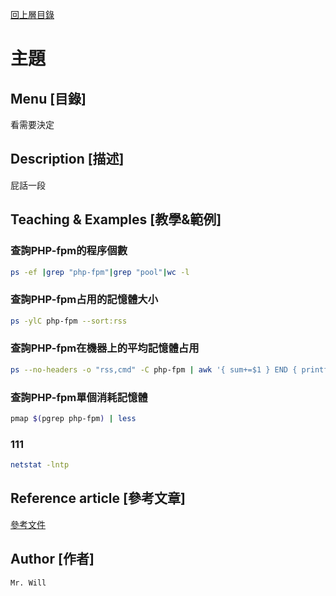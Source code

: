 [回上層目錄](../README.md)

# 主題

## **Menu [目錄]**
看需要決定

## **Description [描述]**
屁話一段

## **Teaching & Examples [教學&範例]**
### 查詢PHP-fpm的程序個數
```bash
ps -ef |grep "php-fpm"|grep "pool"|wc -l
```

### 查詢PHP-fpm占用的記憶體大小
```bash
ps -ylC php-fpm --sort:rss
```

### 查詢PHP-fpm在機器上的平均記憶體占用
```bash
ps --no-headers -o "rss,cmd" -C php-fpm | awk '{ sum+=$1 } END { printf ("%d%s\n", sum/NR/1024,"M") }'
```

### 查詢PHP-fpm單個消耗記憶體
```bash
pmap $(pgrep php-fpm) | less
```

### 111
```bash
netstat -lntp
```

## **Reference article [參考文章]**
[參考文件](網址)

## **Author [作者]**
`Mr. Will`

